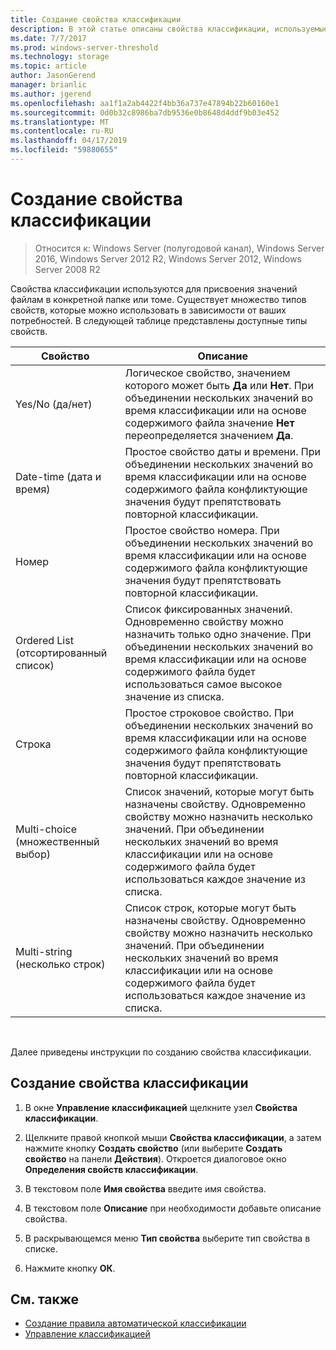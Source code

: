 ```yaml
---
title: Создание свойства классификации
description: В этой статье описаны свойства классификации, используемые для присвоения значений файлам в конкретной папке или томе.
ms.date: 7/7/2017
ms.prod: windows-server-threshold
ms.technology: storage
ms.topic: article
author: JasonGerend
manager: brianlic
ms.author: jgerend
ms.openlocfilehash: aa1f1a2ab4422f4bb36a737e47894b22b60160e1
ms.sourcegitcommit: 0d0b32c8986ba7db9536e0b8648d4ddf9b03e452
ms.translationtype: MT
ms.contentlocale: ru-RU
ms.lasthandoff: 04/17/2019
ms.locfileid: "59880655"
---
```

# <a name="create-a-classification-property"></a>Создание свойства классификации

> Относится к: Windows Server (полугодовой канал), Windows Server 2016, Windows Server 2012 R2, Windows Server 2012, Windows Server 2008 R2

Свойства классификации используются для присвоения значений файлам в конкретной папке или томе. Существует множество типов свойств, которые можно использовать в зависимости от ваших потребностей. В следующей таблице представлены доступные типы свойств.

|Свойство | Описание |
| --- | --- |
| Yes/No (да/нет) | Логическое свойство, значением которого может быть **Да** или **Нет**. При объединении нескольких значений во время классификации или на основе содержимого файла значение **Нет** переопределяется значением **Да**. |
| Date-time (дата и время) | Простое свойство даты и времени. При объединении нескольких значений во время классификации или на основе содержимого файла конфликтующие значения будут препятствовать повторной классификации. |
| Номер | Простое свойство номера. При объединении нескольких значений во время классификации или на основе содержимого файла конфликтующие значения будут препятствовать повторной классификации. |
| Ordered List (отсортированный список) | Список фиксированных значений. Одновременно свойству можно назначить только одно значение. При объединении нескольких значений во время классификации или на основе содержимого файла будет использоваться самое высокое значение из списка. |
| Строка | Простое строковое свойство. При объединении нескольких значений во время классификации или на основе содержимого файла конфликтующие значения будут препятствовать повторной классификации. |
| Multi-choice (множественный выбор) | Список значений, которые могут быть назначены свойству. Одновременно свойству можно назначить несколько значений. При объединении нескольких значений во время классификации или на основе содержимого файла будет использоваться каждое значение из списка. |
| Multi-string (несколько строк) | Список строк, которые могут быть назначены свойству. Одновременно свойству можно назначить несколько значений. При объединении нескольких значений во время классификации или на основе содержимого файла будет использоваться каждое значение из списка. |

<br />

Далее приведены инструкции по созданию свойства классификации.

## <a name="to-create-a-classification-property"></a>Создание свойства классификации

1.  В окне **Управление классификацией** щелкните узел **Свойства классификации**.

2.  Щелкните правой кнопкой мыши **Свойства классификации**, а затем нажмите кнопку **Создать свойство** (или выберите **Создать свойство** на панели **Действия**). Откроется диалоговое окно **Определения свойств классификации**.

3.  В текстовом поле **Имя свойства** введите имя свойства.

4.  В текстовом поле **Описание** при необходимости добавьте описание свойства.

5.  В раскрывающемся меню **Тип свойства** выберите тип свойства в списке.

6.  Нажмите кнопку **ОК**.

## <a name="see-also"></a>См. также

-   [Создание правила автоматической классификации](create-automatic-classification-rule.md)
-   [Управление классификацией](classification-management.md)
